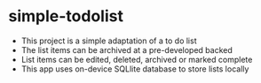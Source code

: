 # simple-todolist

- This project is a simple adaptation of a to do list
- The list items can be archived at a pre-developed backed 
- List items can be edited, deleted, archived or marked complete
- This app uses on-device SQLlite database to store lists locally
